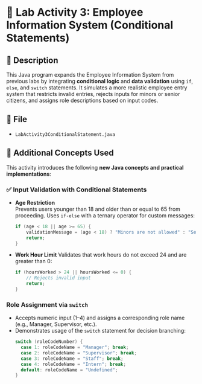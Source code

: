 # 🧾 Lab Activity 3: Employee Information System (Conditional Statements)

## 📌 Description

This Java program expands the Employee Information System from previous labs by integrating **conditional logic** and **data validation** using `if`, `else`, and `switch` statements. It simulates a more realistic employee entry system that restricts invalid entries, rejects inputs for minors or senior citizens, and assigns role descriptions based on input codes.

## 📂 File
- `LabActivity3ConditionalStatement.java`

## 🧠 Additional Concepts Used

This activity introduces the following **new Java concepts and practical implementations**:

### ✅ Input Validation with Conditional Statements

- **Age Restriction**  
  Prevents users younger than 18 and older than or equal to 65 from proceeding. Uses `if-else` with a ternary operator for custom messages:
  ```java
  if (age < 18 || age >= 65) {
      validationMessage = (age < 18) ? "Minors are not allowed" : "Senior Citizens are not allowed";
      return;
  }
  ```

- **Work Hour Limit**
  Validates that work hours do not exceed 24 and are greater than 0:
  ```java
  if (hoursWorked > 24 || hoursWorked <= 0) {
      // Rejects invalid input
      return;
  }
  ```

### Role Assignment via `switch`
- Accepts numeric input (1–4) and assigns a corresponding role name (e.g., Manager, Supervisor, etc.).
- Demonstrates usage of the `switch` statement for decision branching:
  ```java
  switch (roleCodeNumber) {
    case 1: roleCodeName = "Manager"; break;
    case 2: roleCodeName = "Supervisor"; break;
    case 3: roleCodeName = "Staff"; break;
    case 4: roleCodeName = "Intern"; break;
    default: roleCodeName = "Undefined";
  }
  ```
